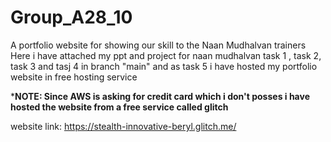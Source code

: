 # Group_A28_10
A portfolio website for showing our skill to the Naan Mudhalvan trainers
Here i have attached my ppt and project for naan mudhalvan task 1 , task 2, task 3 and tasj 4 in branch "main" and as task 5 i have hosted my portfolio website in free hosting service

*****NOTE: Since AWS is asking for credit card which i don't posses i have hosted the website from a free service called glitch****

website link: https://stealth-innovative-beryl.glitch.me/
